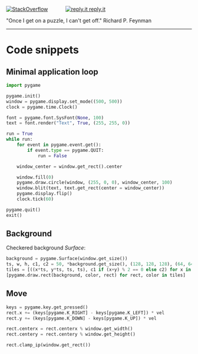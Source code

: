 [![StackOverflow](https://stackexchange.com/users/flair/7322082.png)](https://stackoverflow.com/users/5577765/rabbid76?tab=profile) &nbsp;&nbsp;&nbsp;&nbsp;&nbsp;&nbsp;&nbsp;&nbsp;&nbsp;&nbsp; [![reply.it](../../resource/logo/Repl_it_logo_80.png) reply.it](https://repl.it/repls/folder/PyGame%20Examples)

"Once I get on a puzzle, I can't get off."
Richard P. Feynman

---

# Code snippets

## Minimal application loop

```py
import pygame

pygame.init()
window = pygame.display.set_mode((500, 500))
clock = pygame.time.Clock()

font = pygame.font.SysFont(None, 100)
text = font.render("Text", True, (255, 255, 0))

run = True
while run:
    for event in pygame.event.get():
        if event.type == pygame.QUIT:
            run = False 

    window_center = window.get_rect().center

    window.fill(0)
    pygame.draw.circle(window, (255, 0, 0), window_center, 100)
    window.blit(text, text.get_rect(center = window_center))
    pygame.display.flip()
    clock.tick(60)

pygame.quit()
exit()
```

## Background

Checkered  background _Surface_:

```py
background = pygame.Surface(window.get_size())
ts, w, h, c1, c2 = 50, *background.get_size(), (128, 128, 128), (64, 64, 64)
tiles = [((x*ts, y*ts, ts, ts), c1 if (x+y) % 2 == 0 else c2) for x in range((w+ts-1)//ts) for y in range((h+ts-1)//ts)]
[pygame.draw.rect(background, color, rect) for rect, color in tiles]
```

## Move

```py
keys = pygame.key.get_pressed()
rect.x += (keys[pygame.K_RIGHT] - keys[pygame.K_LEFT]) * vel
rect.y += (keys[pygame.K_DOWN] - keys[pygame.K_UP]) * vel
```

```py
rect.centerx = rect.centerx % window.get_width()
rect.centery = rect.centery % window.get_height()
```

```py
rect.clamp_ip(window.get_rect())
```
